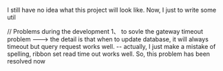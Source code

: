 I still have no idea what this project will look like.
Now, I just to write some util


// Problems during the development
1、 to sovle the gateway timeout problem ---> the detail is that when to update database,
it will always timeout but query request works well.
-- actually, I just make a mistake of spelling, ribbon set read time out works well. So, this problem has been resolved now

